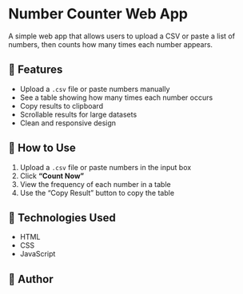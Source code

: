 # Number Counter Web App

A simple web app that allows users to upload a CSV or paste a list of numbers, then counts how many times each number appears.

## 🔧 Features

- Upload a `.csv` file or paste numbers manually
- See a table showing how many times each number occurs
- Copy results to clipboard
- Scrollable results for large datasets
- Clean and responsive design

## 📂 How to Use

1. Upload a `.csv` file or paste numbers in the input box
2. Click **“Count Now”**
3. View the frequency of each number in a table
4. Use the “Copy Result” button to copy the table

## 📁 Technologies Used

- HTML
- CSS
- JavaScript

## 🙌 Author
